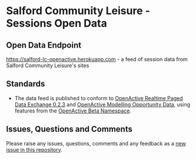 # Salford Community Leisure -  Sessions Open Data

## Open Data Endpoint
https://salford-lc-openactive.herokuapp.com - a feed of session data from Salford Community Leisure's sites

## Standards
- The data feed is published to conform to [OpenActive Realtime Paged Data Exchange 0.2.3](https://www.openactive.io/realtime-paged-data-exchange/0.2.3/) and [OpenActive Modelling Opportunity Data](https://www.openactive.io/modelling-opportunity-data/), using features from the [OpenActive Beta Namespace](https://www.openactive.io/ns-beta/).

## Issues, Questions and Comments
Please raise any issues, questions, comments and any feedback as a [new issue in this repository](https://github.com/salfordcommunityleisure/opendata/issues).
